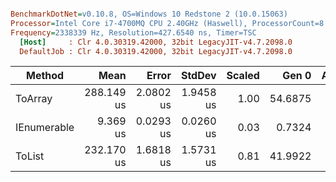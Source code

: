 ``` ini

BenchmarkDotNet=v0.10.8, OS=Windows 10 Redstone 2 (10.0.15063)
Processor=Intel Core i7-4700MQ CPU 2.40GHz (Haswell), ProcessorCount=8
Frequency=2338339 Hz, Resolution=427.6540 ns, Timer=TSC
  [Host]     : Clr 4.0.30319.42000, 32bit LegacyJIT-v4.7.2098.0
  DefaultJob : Clr 4.0.30319.42000, 32bit LegacyJIT-v4.7.2098.0


```
 |      Method |       Mean |     Error |    StdDev | Scaled |   Gen 0 | Allocated |
 |------------ |-----------:|----------:|----------:|-------:|--------:|----------:|
 |     ToArray | 288.149 us | 2.0802 us | 1.9458 us |   1.00 | 54.6875 | 170.12 KB |
 | IEnumerable |   9.369 us | 0.0293 us | 0.0260 us |   0.03 |  0.7324 |   2.29 KB |
 |      ToList | 232.170 us | 1.6818 us | 1.5731 us |   0.81 | 41.9922 | 130.56 KB |
